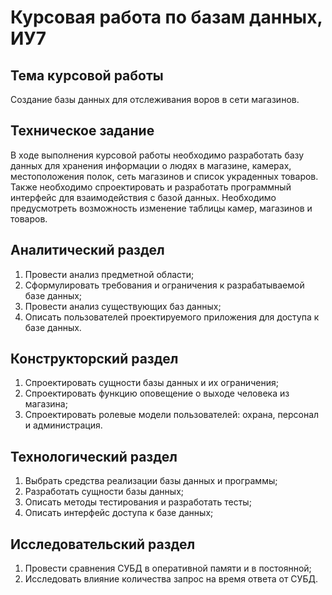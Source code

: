 # Курсовая работа по базам данных, ИУ7

## Тема курсовой работы

Создание базы данных для отслеживания воров в сети магазинов.

## Техническое задание

В ходе выполнения курсовой работы необходимо разработать базу данных для хранения информации о людях в магазине, камерах, местоположения полок, сеть магазинов и список украденных товаров. Также необходимо спроектировать и разработать программный интерфейс для взаимодействия с базой данных.
Необходимо предусмотреть возможность изменение таблицы камер, магазинов и товаров.

## Аналитический раздел

1. Провести анализ предметной области;
2. Сформулировать требования и ограничения к разрабатываемой базе данных;
3. Провести анализ существующих баз данных;
4. Описать пользователей проектируемого приложения для доступа к базе данных.

## Конструкторский раздел

1. Спроектировать сущности базы данных и их ограничения;
2. Спроектировать функцию оповещение о выходе человека из магазина;
3. Спроектировать ролевые модели пользователей: охрана, персонал и администрация.

## Технологический раздел

1. Выбрать средства реализации базы данных и программы;
2. Разработать сущности базы данных;
3. Описать методы тестирования и разработать тесты;
4. Описать интерфейс доступа к базе данных;

## Исследовательский раздел

1. Провести сравнения СУБД в оперативной памяти и в постоянной;
2. Исследовать влияние количества запрос на время ответа от СУБД.
